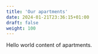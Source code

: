 ```yaml
---
title: 'Our apartments'
date: 2024-01-21T23:36:15+01:00
draft: false
weight: 100
---
```


Hello world content of apartments.
